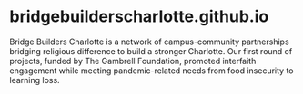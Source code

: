 # bridgebuilderscharlotte.github.io
Bridge Builders Charlotte is a network of campus-community partnerships bridging religious difference to build a stronger Charlotte. Our first round of projects, funded by The Gambrell Foundation, promoted interfaith engagement while meeting pandemic-related needs from food insecurity to learning loss.